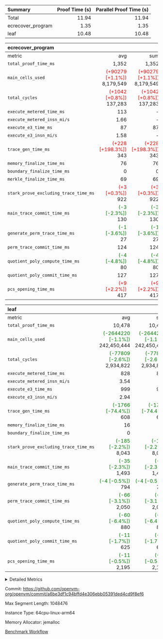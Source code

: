 | Summary | Proof Time (s) | Parallel Proof Time (s) |
|:---|---:|---:|
| Total |  11.94 |  11.94 |
| ecrecover_program |  1.35 |  1.35 |
| leaf |  10.48 |  10.48 |


| ecrecover_program |||||
|:---|---:|---:|---:|---:|
|metric|avg|sum|max|min|
| `total_proof_time_ms ` |  1,352 |  1,352 |  1,352 |  1,352 |
| `main_cells_used     ` | <span style='color: red'>(+90279 [+1.1%])</span> 8,179,549 | <span style='color: red'>(+90279 [+1.1%])</span> 8,179,549 | <span style='color: red'>(+90279 [+1.1%])</span> 8,179,549 | <span style='color: red'>(+90279 [+1.1%])</span> 8,179,549 |
| `total_cycles        ` | <span style='color: red'>(+1042 [+0.8%])</span> 137,283 | <span style='color: red'>(+1042 [+0.8%])</span> 137,283 | <span style='color: red'>(+1042 [+0.8%])</span> 137,283 | <span style='color: red'>(+1042 [+0.8%])</span> 137,283 |
| `execute_metered_time_ms` |  113 | -          | -          | -          |
| `execute_metered_insn_mi/s` |  1.66 | -          |  1.66 |  1.66 |
| `execute_e3_time_ms  ` |  87 |  87 |  87 |  87 |
| `execute_e3_insn_mi/s` |  1.58 | -          |  1.58 |  1.58 |
| `trace_gen_time_ms   ` | <span style='color: red'>(+228 [+198.3%])</span> 343 | <span style='color: red'>(+228 [+198.3%])</span> 343 | <span style='color: red'>(+228 [+198.3%])</span> 343 | <span style='color: red'>(+228 [+198.3%])</span> 343 |
| `memory_finalize_time_ms` |  76 |  76 |  76 |  76 |
| `boundary_finalize_time_ms` |  0 |  0 |  0 |  0 |
| `merkle_finalize_time_ms` |  69 |  69 |  69 |  69 |
| `stark_prove_excluding_trace_time_ms` | <span style='color: red'>(+3 [+0.3%])</span> 922 | <span style='color: red'>(+3 [+0.3%])</span> 922 | <span style='color: red'>(+3 [+0.3%])</span> 922 | <span style='color: red'>(+3 [+0.3%])</span> 922 |
| `main_trace_commit_time_ms` | <span style='color: green'>(-3 [-2.3%])</span> 130 | <span style='color: green'>(-3 [-2.3%])</span> 130 | <span style='color: green'>(-3 [-2.3%])</span> 130 | <span style='color: green'>(-3 [-2.3%])</span> 130 |
| `generate_perm_trace_time_ms` | <span style='color: green'>(-1 [-3.6%])</span> 27 | <span style='color: green'>(-1 [-3.6%])</span> 27 | <span style='color: green'>(-1 [-3.6%])</span> 27 | <span style='color: green'>(-1 [-3.6%])</span> 27 |
| `perm_trace_commit_time_ms` |  124 |  124 |  124 |  124 |
| `quotient_poly_compute_time_ms` | <span style='color: green'>(-4 [-4.8%])</span> 80 | <span style='color: green'>(-4 [-4.8%])</span> 80 | <span style='color: green'>(-4 [-4.8%])</span> 80 | <span style='color: green'>(-4 [-4.8%])</span> 80 |
| `quotient_poly_commit_time_ms` |  127 |  127 |  127 |  127 |
| `pcs_opening_time_ms ` | <span style='color: red'>(+9 [+2.2%])</span> 417 | <span style='color: red'>(+9 [+2.2%])</span> 417 | <span style='color: red'>(+9 [+2.2%])</span> 417 | <span style='color: red'>(+9 [+2.2%])</span> 417 |

| leaf |||||
|:---|---:|---:|---:|---:|
|metric|avg|sum|max|min|
| `total_proof_time_ms ` |  10,478 |  10,478 |  10,478 |  10,478 |
| `main_cells_used     ` | <span style='color: green'>(-2644220 [-1.1%])</span> 242,450,444 | <span style='color: green'>(-2644220 [-1.1%])</span> 242,450,444 | <span style='color: green'>(-2644220 [-1.1%])</span> 242,450,444 | <span style='color: green'>(-2644220 [-1.1%])</span> 242,450,444 |
| `total_cycles        ` | <span style='color: green'>(-77809 [-2.6%])</span> 2,934,822 | <span style='color: green'>(-77809 [-2.6%])</span> 2,934,822 | <span style='color: green'>(-77809 [-2.6%])</span> 2,934,822 | <span style='color: green'>(-77809 [-2.6%])</span> 2,934,822 |
| `execute_metered_time_ms` |  828 |  828 |  828 |  828 |
| `execute_metered_insn_mi/s` |  3.54 | -          |  3.54 |  3.54 |
| `execute_e3_time_ms  ` |  999 |  999 |  999 |  999 |
| `execute_e3_insn_mi/s` |  2.94 | -          |  2.94 |  2.94 |
| `trace_gen_time_ms   ` | <span style='color: green'>(-1766 [-74.4%])</span> 608 | <span style='color: green'>(-1766 [-74.4%])</span> 608 | <span style='color: green'>(-1766 [-74.4%])</span> 608 | <span style='color: green'>(-1766 [-74.4%])</span> 608 |
| `memory_finalize_time_ms` |  16 |  16 |  16 |  16 |
| `boundary_finalize_time_ms` |  0 |  0 |  0 |  0 |
| `stark_prove_excluding_trace_time_ms` | <span style='color: green'>(-185 [-2.2%])</span> 8,043 | <span style='color: green'>(-185 [-2.2%])</span> 8,043 | <span style='color: green'>(-185 [-2.2%])</span> 8,043 | <span style='color: green'>(-185 [-2.2%])</span> 8,043 |
| `main_trace_commit_time_ms` | <span style='color: green'>(-35 [-2.3%])</span> 1,493 | <span style='color: green'>(-35 [-2.3%])</span> 1,493 | <span style='color: green'>(-35 [-2.3%])</span> 1,493 | <span style='color: green'>(-35 [-2.3%])</span> 1,493 |
| `generate_perm_trace_time_ms` | <span style='color: green'>(-4 [-0.5%])</span> 794 | <span style='color: green'>(-4 [-0.5%])</span> 794 | <span style='color: green'>(-4 [-0.5%])</span> 794 | <span style='color: green'>(-4 [-0.5%])</span> 794 |
| `perm_trace_commit_time_ms` | <span style='color: green'>(-66 [-3.1%])</span> 2,050 | <span style='color: green'>(-66 [-3.1%])</span> 2,050 | <span style='color: green'>(-66 [-3.1%])</span> 2,050 | <span style='color: green'>(-66 [-3.1%])</span> 2,050 |
| `quotient_poly_compute_time_ms` | <span style='color: green'>(-60 [-6.4%])</span> 880 | <span style='color: green'>(-60 [-6.4%])</span> 880 | <span style='color: green'>(-60 [-6.4%])</span> 880 | <span style='color: green'>(-60 [-6.4%])</span> 880 |
| `quotient_poly_commit_time_ms` | <span style='color: green'>(-11 [-1.7%])</span> 625 | <span style='color: green'>(-11 [-1.7%])</span> 625 | <span style='color: green'>(-11 [-1.7%])</span> 625 | <span style='color: green'>(-11 [-1.7%])</span> 625 |
| `pcs_opening_time_ms ` | <span style='color: green'>(-11 [-0.5%])</span> 2,195 | <span style='color: green'>(-11 [-0.5%])</span> 2,195 | <span style='color: green'>(-11 [-0.5%])</span> 2,195 | <span style='color: green'>(-11 [-0.5%])</span> 2,195 |



<details>
<summary>Detailed Metrics</summary>

|  | keygen_time_ms | commit_exe_time_ms | app proof_time_ms | agg_layer_time_ms |
| --- | --- | --- | --- |
|  | 51 | 11 | 6,521 | 10,625 | 

| group | single_leaf_agg_time_ms | num_segments | num_children | memory_to_vec_partition_time_ms | insns | fri.log_blowup | execute_segment_time_ms | execute_metered_time_ms | execute_metered_insn_mi/s |
| --- | --- | --- | --- | --- | --- | --- | --- | --- | --- |
| ecrecover_program |  | 1 |  | 24 | 137,284 | 1 | 5,957 | 113 | 1.66 | 
| leaf | 10,623 |  | 1 |  |  | 1 |  |  |  | 

| group | air_name | quotient_deg | interactions | constraints |
| --- | --- | --- | --- | --- |
| ecrecover_program | AccessAdapterAir<16> | 2 | 5 | 12 | 
| ecrecover_program | AccessAdapterAir<2> | 2 | 5 | 12 | 
| ecrecover_program | AccessAdapterAir<32> | 2 | 5 | 12 | 
| ecrecover_program | AccessAdapterAir<4> | 2 | 5 | 12 | 
| ecrecover_program | AccessAdapterAir<8> | 2 | 5 | 12 | 
| ecrecover_program | BitwiseOperationLookupAir<8> | 2 | 2 | 4 | 
| ecrecover_program | KeccakVmAir | 2 | 321 | 4,513 | 
| ecrecover_program | MemoryMerkleAir<8> | 2 | 4 | 39 | 
| ecrecover_program | PersistentBoundaryAir<8> | 2 | 3 | 7 | 
| ecrecover_program | PhantomAir | 2 | 3 | 5 | 
| ecrecover_program | Poseidon2PeripheryAir<BabyBearParameters>, 1> | 2 | 1 | 286 | 
| ecrecover_program | ProgramAir | 1 | 1 | 4 | 
| ecrecover_program | RangeTupleCheckerAir<2> | 1 | 1 | 4 | 
| ecrecover_program | Rv32HintStoreAir | 2 | 18 | 28 | 
| ecrecover_program | VariableRangeCheckerAir | 1 | 1 | 4 | 
| ecrecover_program | VmAirWrapper<Rv32BaseAluAdapterAir, BaseAluCoreAir<4, 8> | 2 | 20 | 37 | 
| ecrecover_program | VmAirWrapper<Rv32BaseAluAdapterAir, LessThanCoreAir<4, 8> | 2 | 18 | 40 | 
| ecrecover_program | VmAirWrapper<Rv32BaseAluAdapterAir, ShiftCoreAir<4, 8> | 2 | 24 | 91 | 
| ecrecover_program | VmAirWrapper<Rv32BranchAdapterAir, BranchEqualCoreAir<4> | 2 | 11 | 20 | 
| ecrecover_program | VmAirWrapper<Rv32BranchAdapterAir, BranchLessThanCoreAir<4, 8> | 2 | 13 | 35 | 
| ecrecover_program | VmAirWrapper<Rv32CondRdWriteAdapterAir, Rv32JalLuiCoreAir> | 2 | 10 | 18 | 
| ecrecover_program | VmAirWrapper<Rv32IsEqualModAdapterAir<2, 1, 32, 32>, ModularIsEqualCoreAir<32, 4, 8> | 2 | 25 | 225 | 
| ecrecover_program | VmAirWrapper<Rv32JalrAdapterAir, Rv32JalrCoreAir> | 2 | 16 | 20 | 
| ecrecover_program | VmAirWrapper<Rv32LoadStoreAdapterAir, LoadSignExtendCoreAir<4, 8> | 2 | 18 | 33 | 
| ecrecover_program | VmAirWrapper<Rv32LoadStoreAdapterAir, LoadStoreCoreAir<4> | 2 | 17 | 40 | 
| ecrecover_program | VmAirWrapper<Rv32MultAdapterAir, DivRemCoreAir<4, 8> | 2 | 25 | 84 | 
| ecrecover_program | VmAirWrapper<Rv32MultAdapterAir, MulHCoreAir<4, 8> | 2 | 24 | 31 | 
| ecrecover_program | VmAirWrapper<Rv32MultAdapterAir, MultiplicationCoreAir<4, 8> | 2 | 19 | 19 | 
| ecrecover_program | VmAirWrapper<Rv32RdWriteAdapterAir, Rv32AuipcCoreAir> | 2 | 12 | 14 | 
| ecrecover_program | VmAirWrapper<Rv32VecHeapAdapterAir<1, 2, 2, 32, 32>, FieldExpressionCoreAir> | 2 | 415 | 480 | 
| ecrecover_program | VmAirWrapper<Rv32VecHeapAdapterAir<2, 1, 1, 32, 32>, FieldExpressionCoreAir> | 2 | 158 | 190 | 
| ecrecover_program | VmAirWrapper<Rv32VecHeapAdapterAir<2, 2, 2, 32, 32>, FieldExpressionCoreAir> | 2 | 428 | 457 | 
| ecrecover_program | VmConnectorAir | 2 | 5 | 11 | 
| leaf | AccessAdapterAir<2> | 2 | 5 | 12 | 
| leaf | AccessAdapterAir<4> | 2 | 5 | 12 | 
| leaf | AccessAdapterAir<8> | 2 | 5 | 12 | 
| leaf | FriReducedOpeningAir | 2 | 39 | 71 | 
| leaf | JalRangeCheckAir | 2 | 9 | 14 | 
| leaf | NativePoseidon2Air<BabyBearParameters>, 1> | 2 | 136 | 572 | 
| leaf | PhantomAir | 2 | 3 | 5 | 
| leaf | ProgramAir | 1 | 1 | 4 | 
| leaf | VariableRangeCheckerAir | 1 | 1 | 4 | 
| leaf | VmAirWrapper<AluNativeAdapterAir, FieldArithmeticCoreAir> | 2 | 15 | 27 | 
| leaf | VmAirWrapper<BranchNativeAdapterAir, BranchEqualCoreAir<1> | 2 | 11 | 25 | 
| leaf | VmAirWrapper<NativeAdapterAir<2, 0>, PublicValuesCoreAir> | 2 | 11 | 30 | 
| leaf | VmAirWrapper<NativeLoadStoreAdapterAir<1>, NativeLoadStoreCoreAir<1> | 2 | 15 | 20 | 
| leaf | VmAirWrapper<NativeLoadStoreAdapterAir<4>, NativeLoadStoreCoreAir<4> | 2 | 15 | 20 | 
| leaf | VmAirWrapper<NativeVectorizedAdapterAir<4>, FieldExtensionCoreAir> | 2 | 15 | 27 | 
| leaf | VmConnectorAir | 2 | 5 | 11 | 
| leaf | VolatileBoundaryAir | 2 | 7 | 19 | 

| group | air_name | idx | rows | prep_cols | perm_cols | main_cols | cells |
| --- | --- | --- | --- | --- | --- | --- | --- |
| leaf | AccessAdapterAir<2> | 0 | 1,048,576 |  | 16 | 11 | 28,311,552 | 
| leaf | AccessAdapterAir<4> | 0 | 524,288 |  | 16 | 13 | 15,204,352 | 
| leaf | AccessAdapterAir<8> | 0 | 32,768 |  | 16 | 17 | 1,081,344 | 
| leaf | FriReducedOpeningAir | 0 | 4,194,304 |  | 84 | 27 | 465,567,744 | 
| leaf | JalRangeCheckAir | 0 | 65,536 |  | 28 | 12 | 2,621,440 | 
| leaf | NativePoseidon2Air<BabyBearParameters>, 1> | 0 | 262,144 |  | 312 | 398 | 186,122,240 | 
| leaf | PhantomAir | 0 | 32,768 |  | 12 | 6 | 589,824 | 
| leaf | ProgramAir | 0 | 524,288 |  | 8 | 10 | 9,437,184 | 
| leaf | VariableRangeCheckerAir | 0 | 262,144 | 2 | 8 | 1 | 2,359,296 | 
| leaf | VmAirWrapper<AluNativeAdapterAir, FieldArithmeticCoreAir> | 0 | 2,097,152 |  | 36 | 29 | 136,314,880 | 
| leaf | VmAirWrapper<BranchNativeAdapterAir, BranchEqualCoreAir<1> | 0 | 524,288 |  | 28 | 23 | 26,738,688 | 
| leaf | VmAirWrapper<NativeAdapterAir<2, 0>, PublicValuesCoreAir> | 0 | 64 |  | 28 | 27 | 3,520 | 
| leaf | VmAirWrapper<NativeLoadStoreAdapterAir<1>, NativeLoadStoreCoreAir<1> | 0 | 1,048,576 |  | 40 | 21 | 63,963,136 | 
| leaf | VmAirWrapper<NativeLoadStoreAdapterAir<4>, NativeLoadStoreCoreAir<4> | 0 | 262,144 |  | 40 | 27 | 17,563,648 | 
| leaf | VmAirWrapper<NativeVectorizedAdapterAir<4>, FieldExtensionCoreAir> | 0 | 262,144 |  | 36 | 38 | 19,398,656 | 
| leaf | VmConnectorAir | 0 | 2 | 1 | 16 | 5 | 42 | 
| leaf | VolatileBoundaryAir | 0 | 524,288 |  | 20 | 12 | 16,777,216 | 

| group | air_name | segment | rows | prep_cols | perm_cols | main_cols | cells |
| --- | --- | --- | --- | --- | --- | --- | --- |
| ecrecover_program | AccessAdapterAir<16> | 0 | 4,096 |  | 16 | 25 | 167,936 | 
| ecrecover_program | AccessAdapterAir<32> | 0 | 2,048 |  | 16 | 41 | 116,736 | 
| ecrecover_program | AccessAdapterAir<8> | 0 | 16,384 |  | 16 | 17 | 540,672 | 
| ecrecover_program | BitwiseOperationLookupAir<8> | 0 | 65,536 | 3 | 8 | 2 | 655,360 | 
| ecrecover_program | KeccakVmAir | 0 | 128 |  | 1,056 | 3,163 | 540,032 | 
| ecrecover_program | MemoryMerkleAir<8> | 0 | 4,096 |  | 16 | 32 | 196,608 | 
| ecrecover_program | PersistentBoundaryAir<8> | 0 | 4,096 |  | 12 | 20 | 131,072 | 
| ecrecover_program | PhantomAir | 0 | 16 |  | 12 | 6 | 288 | 
| ecrecover_program | Poseidon2PeripheryAir<BabyBearParameters>, 1> | 0 | 4,096 |  | 8 | 300 | 1,261,568 | 
| ecrecover_program | ProgramAir | 0 | 32,768 |  | 8 | 10 | 589,824 | 
| ecrecover_program | RangeTupleCheckerAir<2> | 0 | 524,288 | 2 | 8 | 1 | 4,718,592 | 
| ecrecover_program | Rv32HintStoreAir | 0 | 256 |  | 44 | 32 | 19,456 | 
| ecrecover_program | VariableRangeCheckerAir | 0 | 262,144 | 2 | 8 | 1 | 2,359,296 | 
| ecrecover_program | VmAirWrapper<Rv32BaseAluAdapterAir, BaseAluCoreAir<4, 8> | 0 | 65,536 |  | 52 | 36 | 5,767,168 | 
| ecrecover_program | VmAirWrapper<Rv32BaseAluAdapterAir, LessThanCoreAir<4, 8> | 0 | 4,096 |  | 40 | 37 | 315,392 | 
| ecrecover_program | VmAirWrapper<Rv32BaseAluAdapterAir, ShiftCoreAir<4, 8> | 0 | 16,384 |  | 52 | 53 | 1,720,320 | 
| ecrecover_program | VmAirWrapper<Rv32BranchAdapterAir, BranchEqualCoreAir<4> | 0 | 16,384 |  | 28 | 26 | 884,736 | 
| ecrecover_program | VmAirWrapper<Rv32BranchAdapterAir, BranchLessThanCoreAir<4, 8> | 0 | 4,096 |  | 32 | 32 | 262,144 | 
| ecrecover_program | VmAirWrapper<Rv32CondRdWriteAdapterAir, Rv32JalLuiCoreAir> | 0 | 4,096 |  | 28 | 18 | 188,416 | 
| ecrecover_program | VmAirWrapper<Rv32IsEqualModAdapterAir<2, 1, 32, 32>, ModularIsEqualCoreAir<32, 4, 8> | 0 | 4,096 |  | 56 | 166 | 909,312 | 
| ecrecover_program | VmAirWrapper<Rv32JalrAdapterAir, Rv32JalrCoreAir> | 0 | 4,096 |  | 36 | 28 | 262,144 | 
| ecrecover_program | VmAirWrapper<Rv32LoadStoreAdapterAir, LoadSignExtendCoreAir<4, 8> | 0 | 8,192 |  | 52 | 36 | 720,896 | 
| ecrecover_program | VmAirWrapper<Rv32LoadStoreAdapterAir, LoadStoreCoreAir<4> | 0 | 65,536 |  | 52 | 41 | 6,094,848 | 
| ecrecover_program | VmAirWrapper<Rv32MultAdapterAir, MulHCoreAir<4, 8> | 0 | 8 |  | 72 | 39 | 888 | 
| ecrecover_program | VmAirWrapper<Rv32MultAdapterAir, MultiplicationCoreAir<4, 8> | 0 | 32 |  | 52 | 31 | 2,656 | 
| ecrecover_program | VmAirWrapper<Rv32RdWriteAdapterAir, Rv32AuipcCoreAir> | 0 | 2,048 |  | 28 | 20 | 98,304 | 
| ecrecover_program | VmAirWrapper<Rv32VecHeapAdapterAir<1, 2, 2, 32, 32>, FieldExpressionCoreAir> | 0 | 2,048 |  | 836 | 547 | 2,832,384 | 
| ecrecover_program | VmAirWrapper<Rv32VecHeapAdapterAir<2, 1, 1, 32, 32>, FieldExpressionCoreAir> | 0 | 32 |  | 320 | 263 | 18,656 | 
| ecrecover_program | VmAirWrapper<Rv32VecHeapAdapterAir<2, 2, 2, 32, 32>, FieldExpressionCoreAir> | 0 | 1,024 |  | 860 | 625 | 1,520,640 | 
| ecrecover_program | VmConnectorAir | 0 | 2 | 1 | 16 | 5 | 42 | 

| group | idx | trace_gen_time_ms | total_proof_time_ms | total_cycles | total_cells | stark_prove_excluding_trace_time_ms | quotient_poly_compute_time_ms | quotient_poly_commit_time_ms | perm_trace_commit_time_ms | pcs_opening_time_ms | memory_finalize_time_ms | main_trace_commit_time_ms | main_cells_used | insns | generate_perm_trace_time_ms | execute_metered_time_ms | execute_metered_insn_mi/s | execute_e3_time_ms | execute_e3_insn_mi/s | boundary_finalize_time_ms |
| --- | --- | --- | --- | --- | --- | --- | --- | --- | --- | --- | --- | --- | --- | --- | --- | --- | --- | --- | --- | --- |
| leaf | 0 | 608 | 10,478 | 2,934,822 | 992,054,762 | 8,043 | 880 | 625 | 2,050 | 2,195 | 16 | 1,493 | 242,450,444 | 2,934,823 | 794 | 828 | 3.54 | 999 | 2.94 | 0 | 

| group | idx | trace_height_constraint | weighted_sum | threshold |
| --- | --- | --- | --- | --- |
| leaf | 0 | 0 | 18,022,532 | 2,013,265,921 | 
| leaf | 0 | 1 | 122,388,736 | 2,013,265,921 | 
| leaf | 0 | 2 | 9,011,266 | 2,013,265,921 | 
| leaf | 0 | 3 | 122,487,044 | 2,013,265,921 | 
| leaf | 0 | 4 | 524,288 | 2,013,265,921 | 
| leaf | 0 | 5 | 273,220,298 | 2,013,265,921 | 

| group | segment | trace_gen_time_ms | total_proof_time_ms | total_cycles | total_cells | stark_prove_excluding_trace_time_ms | quotient_poly_compute_time_ms | quotient_poly_commit_time_ms | prove_segment_time_ms | perm_trace_commit_time_ms | pcs_opening_time_ms | merkle_finalize_time_ms | memory_to_vec_partition_time_ms | memory_finalize_time_ms | main_trace_commit_time_ms | main_cells_used | insns | generate_perm_trace_time_ms | execute_e3_time_ms | execute_e3_insn_mi/s | boundary_finalize_time_ms |
| --- | --- | --- | --- | --- | --- | --- | --- | --- | --- | --- | --- | --- | --- | --- | --- | --- | --- | --- | --- | --- | --- |
| ecrecover_program | 0 | 343 | 1,352 | 137,283 | 32,925,330 | 922 | 80 | 127 | 2,047 | 124 | 417 | 69 | 23 | 76 | 130 | 8,179,549 | 137,284 | 27 | 87 | 1.58 | 0 | 

| group | segment | trace_height_constraint | weighted_sum | threshold |
| --- | --- | --- | --- | --- |
| ecrecover_program | 0 | 0 | 396,372 | 2,013,265,921 | 
| ecrecover_program | 0 | 1 | 1,239,280 | 2,013,265,921 | 
| ecrecover_program | 0 | 2 | 198,186 | 2,013,265,921 | 
| ecrecover_program | 0 | 3 | 2,663,748 | 2,013,265,921 | 
| ecrecover_program | 0 | 4 | 16,384 | 2,013,265,921 | 
| ecrecover_program | 0 | 5 | 8,192 | 2,013,265,921 | 
| ecrecover_program | 0 | 6 | 471,272 | 2,013,265,921 | 
| ecrecover_program | 0 | 7 | 192 | 2,013,265,921 | 
| ecrecover_program | 0 | 8 | 5,947,994 | 2,013,265,921 | 

</details>


Commit: https://github.com/openvm-org/openvm/commit/a6be3df1c94bffd4e306ebb05391ded4cd9f8ef6

Max Segment Length: 1048476

Instance Type: 64cpu-linux-arm64

Memory Allocator: jemalloc

[Benchmark Workflow](https://github.com/openvm-org/openvm/actions/runs/16224742693)
